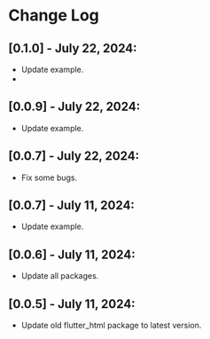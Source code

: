 # Change Log

## [0.1.0] - July 22, 2024:

* Update example.
* 
## [0.0.9] - July 22, 2024:

* Update example.


## [0.0.7] - July 22, 2024:

* Fix some bugs.

## [0.0.7] - July 11, 2024:

* Update example.

## [0.0.6] - July 11, 2024:

* Update all packages.

## [0.0.5] - July 11, 2024:

* Update old flutter_html package to latest version.
